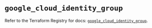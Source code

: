 # `google_cloud_identity_group`

Refer to the Terraform Registry for docs: [`google_cloud_identity_group`](https://registry.terraform.io/providers/hashicorp/google/6.18.1/docs/resources/cloud_identity_group).
